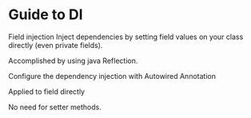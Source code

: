 # Guide to DI

Field injection
Inject dependencies by setting field values on your class directly (even private fields).

Accomplished by using java Reflection.

Configure the dependency injection with Autowired Annotation 

Applied to field directly

No need for setter methods.
